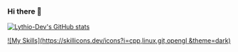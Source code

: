 ### Hi there 👋



[![Lythio-Dev's GitHub stats](https://github-readme-stats.vercel.app/api?username=Lythio-Dev)](https://github.com/anuraghazra/github-readme-stats)

[![My Skills](https://skillicons.dev/icons?i=cpp,linux,git,opengl &theme=dark)](https://skillicons.dev)
